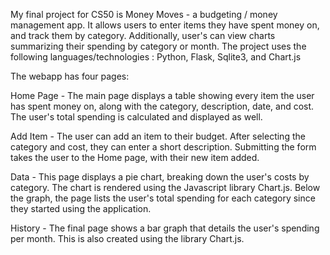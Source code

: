 My final project for CS50 is Money Moves - a budgeting / money management app. It allows users to enter items they have spent money on, and track them by category. Additionally, user's can view charts summarizing their spending by category or month.  The project uses the following languages/technologies : Python, Flask, Sqlite3, and Chart.js


The webapp has four pages:

Home Page - The main page displays a table showing every item the user has spent money on, along with the category, description, date, and cost. The user's total spending is calculated and displayed as well.

Add Item - The user can add an item to their budget. After selecting the category and cost, they can enter a short description. Submitting the form takes the user to the Home page, with their new item added.

Data - This page displays a pie chart, breaking down the user's costs by category. The chart is rendered using the Javascript library Chart.js. Below the graph, the page lists the user's total spending for each category since they started using the application.

History - The final page shows a bar graph that details the user's spending per month. This is also created using the library Chart.js.
